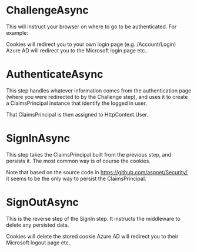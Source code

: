 # ChallengeAsync
  
  This will instruct your browser on where to go to be authenticated. For example:
  
  Cookies will redirect you to your own login page (e.g. /Account/Login)
  Azure AD will redirect you to the Microsoft login page
  etc..

# AuthenticateAsync
  
  This step handles whatever information comes from the authentication page (where you were redirected to by the Challenge step), and uses it to create a ClaimsPrincipal instance that identify the logged in user.

 That ClaimsPrincipal is then assigned to HttpContext.User.

# SignInAsync
  
  This step takes the ClaimsPrincipal built from the previous step, and persists it. The most common way is of course the cookies.
  
  Note that based on the source code in https://github.com/aspnet/Security/, it seems to be the only way to persist the ClaimsPrincipal.
  
# SignOutAsync
  
  This is the reverse step of the SignIn step. It instructs the middleware to delete any persisted data.
  
  Cookies will delete the stored cookie
  Azure AD will redirect you to their Microsoft logout page
  etc..